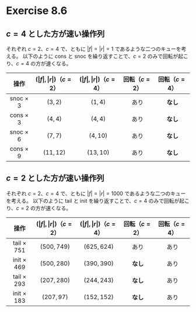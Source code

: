 # Exercise 8.6

## $c = 4$ とした方が速い操作列

それぞれ $c = 2$、$c = 4$ で、ともに $|f| = |r| = 1$ であるような二つのキューを考える。
以下のように cons と snoc を繰り返すことで、$c = 2$ のみで回転が起こり、$c = 4$ の方が速くなる。

|操作|$(\|f\|, \|r\|)$（$c = 2$）|$(\|f\|, \|r\|)$（$c = 4$）|回転（$c = 2$）|回転（$c = 4$）|
|:-:|:-:|:-:|:-:|:-:|
|snoc × $3$|$(3, 2)$|$(1, 4)$|あり|**なし**|
|cons × $3$|$(4, 4)$|$(4, 4)$|あり|**なし**|
|snoc × $6$|$(7, 7)$|$(4, 10)$|あり|**なし**|
|cons × $9$|$(11, 12)$|$(13, 10)$|あり|**なし**|

## $c = 2$ とした方が速い操作列

それぞれ $c = 2$、$c = 4$ で、ともに $|f| = |r| = 1000$ であるような二つのキューを考える。
以下のように tail と init を繰り返すことで、$c = 4$ のみで回転が起こり、$c = 2$ の方が速くなる。

|操作|$(\|f\|, \|r\|)$（$c = 2$）|$(\|f\|, \|r\|)$（$c = 4$）|回転（$c = 2$）|回転（$c = 4$）|
|:-:|:-:|:-:|:-:|:-:|
|tail × $751$|$(500, 749)$|$(625, 624)$|あり|あり|
|init × $469$|$(500, 280)$|$(390, 390)$|**なし**|あり|
|tail × $293$|$(207, 280)$|$(244, 243)$|**なし**|あり|
|init × $183$|$(207, 97)$|$(152, 152)$|**なし**|あり|
